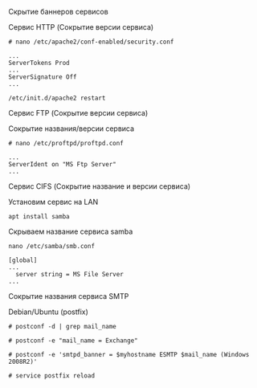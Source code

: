 Скрытие баннеров сервисов

Сервис HTTP (Сокрытие версии сервиса)
```
# nano /etc/apache2/conf-enabled/security.conf
```
```
...
ServerTokens Prod
...
ServerSignature Off
...
```
```
/etc/init.d/apache2 restart
```
Сервис FTP (Сокрытие версии сервиса)

Сокрытие названия/версии сервиса

```
# nano /etc/proftpd/proftpd.conf
```
```
...
ServerIdent on "MS Ftp Server"
...
```
Сервис CIFS (Сокрытие название и версии сервиса)

Установим сервис на LAN
```
apt install samba
```

Скрываем название сервиса samba
```
nano /etc/samba/smb.conf
```
```
[global]
...
  server string = MS File Server
...
```
Сокрытие названия сервиса SMTP

Debian/Ubuntu (postfix)
```
# postconf -d | grep mail_name

# postconf -e "mail_name = Exchange"

# postconf -e 'smtpd_banner = $myhostname ESMTP $mail_name (Windows 2008R2)'

# service postfix reload
```
